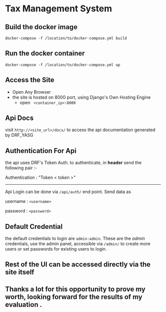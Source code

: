 # Tax Management System

## Build the docker image
    docker-compose -f /location/to/docker-compose.yml build


## Run the docker container

    docker-compose -f /location/to/docker-compose.yml up
##  Access the Site

 - Open Any Browser
 - the site is hosted on 8000 port, using Django's Own Hosting Engine
	 - open  ` <container_ip>:8000`

## Api Docs
visit `http://<site_url>/docs/` to access the api documentation generated by DRF_YASG

## Authentication For Api

the api uses DRF's Token Auth. to authenticate, in **header** send the following pair :-

Authentication : "Token < token >"

---------

Api Login can be done via `/api/auth/` end point. Send data as

username : `<username>`

password : `<password>`

## Default Credential 
the default credentials to login are `admin:admin`. These are the *admin* credentials, use the admin panel, accessible via `/admin/` to create more users or set passwords for existing users to login.

## Rest of the UI can be accessed directly via the site itself
## Thanks a lot for this opportunity to prove my worth, looking forward for the results of my evaluation .
